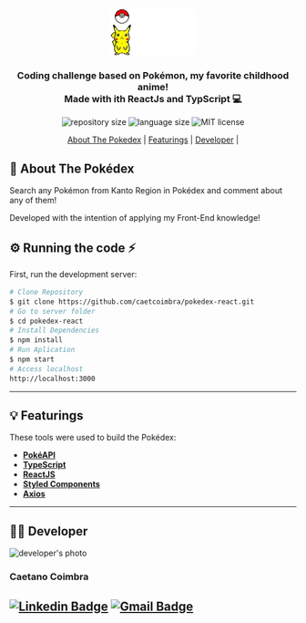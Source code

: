 <div align="center">
  <img alt="pikachu and pokeball"  src="src/assets/pokeball.gif">
</div>

<h3 align="center">
    Coding challenge based on Pokémon, my favorite childhood anime!
    <br/>Made with ith ReactJs and TypScript 💻
</h3>
<p align="center">
<img alt="repository size" src="https://img.shields.io/github/repo-size/caetcoimbra/pokedex-react" />
<img alt="language size" src="https://img.shields.io/github/languages/count/kelwys/pokedex?color=blue" />
<img alt="MIT license" src="https://img.shields.io/github/license/caetcoimbra/pokedex-react" />
</p>

<p align="center">
  <a href="#about-the-pokedex">About The Pokedex</a> |
  <a href="#featurings">Featurings</a> |
  <a href="#developer">Developer</a> |
</p>

<h2 id="about-the-pokedex" > 📑 About The Pokédex </h2>

Search any Pokémon from Kanto Region in Pokédex and comment about any of them!

Developed with the intention of applying my Front-End knowledge!

## ⚙ Running the code ⚡

First, run the development server:

```bash
# Clone Repository
$ git clone https://github.com/caetcoimbra/pokedex-react.git
# Go to server folder
$ cd pokedex-react
# Install Dependencies
$ npm install
# Run Aplication
$ npm start
# Access localhost
http://localhost:3000
```
---
<h2 id="featurings"> 💡 Featurings </h2>

These tools were used to build the Pokédex:

- **[PokéAPI](https://pokeapi.co/)**
- **[TypeScript](https://www.typescriptlang.org/)**
- **[ReactJS](https://reactjs.org)**
- **[Styled Components](https://styled-components.com/)**
- **[Axios](https://github.com/axios/axios)**

---
<h2 id="developer"> 🧑🏼 Developer </h2>

<img alt="developer's photo" src="https://avatars.githubusercontent.com/u/85904036?v=4" width="150px;"/>

<h3>Caetano Coimbra</h3>


[![Linkedin Badge](https://img.shields.io/badge/LinkedIn-0077B5?style=for-the-badge&logo=linkedin&logoColor=white&https://www.linkedin.com/in/caetano-coimbra-826b34192/)](https://www.linkedin.com/in/caetano-coimbra-826b34192/)
[![Gmail Badge](https://img.shields.io/badge/-caetanocoimbra@gmail.com-4682B4?style=for-the-badge&logo=Gmail&logoColor=white&link=mailto:caetanocoimbra@gmail.com)](mailto:caetanocoimbra@gmail.com)
---
<h5>

